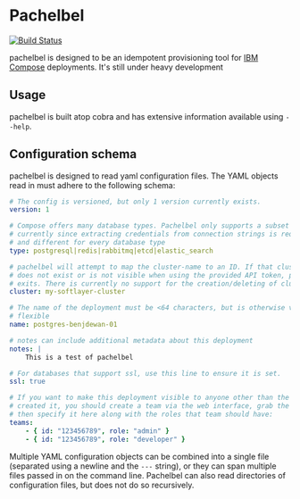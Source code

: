 # Pachelbel
[![Build Status](https://travis-ci.org/benjdewan/pachelbel.svg?branch=master)](https://travis-ci.org/benjdewan/pachelbel)

pachelbel is designed to be an idempotent provisioning tool for [IBM Compose](compose.io) deployments. It's still under heavy development

## Usage
pachelbel is built atop cobra and has extensive information available using `--help`.

## Configuration schema
pachelbel is designed to read yaml configuration files. The YAML objects read in must adhere to the following schema:

```yaml
# The config is versioned, but only 1 version currently exists.
version: 1

# Compose offers many database types. Pachelbel only supports a subset
# currently since extracting credentials from connection strings is required
# and different for every database type
type: postgresql|redis|rabbitmq|etcd|elastic_search

# pachelbel will attempt to map the cluster-name to an ID. If that cluster
# does not exist or is not visible when using the provided API token, pachelbel
# exits. There is currently no support for the creation/deleting of clusters.
cluster: my-softlayer-cluster

# The name of the deployment must be <64 characters, but is otherwise very
# flexible
name: postgres-benjdewan-01

# notes can include additional metadata about this deployment
notes: |
    This is a test of pachelbel

# For databases that support ssl, use this line to ensure it is set.
ssl: true

# If you want to make this deployment visible to anyone other than the user that
# created it, you should create a team via the web interface, grab the team ID, and
# then specify it here along with the roles that team should have:
teams:
    - { id: "123456789", role: "admin" }
    - { id: "123456789", role: "developer" }
```

Multiple YAML configuration objects can be combined into a single file (separated using a newline and the `---` string), or they can span multiple files passed in on the command line. Pachelbel can also read directories of configuration files, but does not do so recursively.
